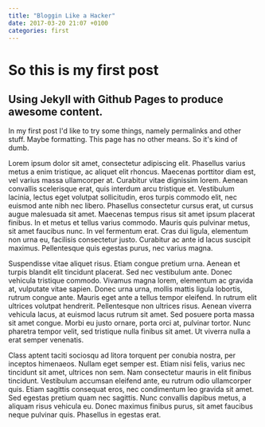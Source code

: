 ```yaml
---
title: "Bloggin Like a Hacker"
date: 2017-03-20 21:07 +0100
categories: first
---
```

# So this is my first post
## Using Jekyll with Github Pages to produce awesome content.

In my first post I'd like to try some things, namely permalinks and other stuff. Maybe formatting. This page has no other means. So it's kind of dumb.

Lorem ipsum dolor sit amet, consectetur adipiscing elit. Phasellus varius metus a enim tristique, ac aliquet elit rhoncus. Maecenas porttitor diam est, vel varius massa ullamcorper at. Curabitur vitae dignissim lorem. Aenean convallis scelerisque erat, quis interdum arcu tristique et. Vestibulum lacinia, lectus eget volutpat sollicitudin, eros turpis commodo elit, nec euismod ante nibh nec libero. Phasellus consectetur cursus erat, ut cursus augue malesuada sit amet. Maecenas tempus risus sit amet ipsum placerat finibus. In et metus et tellus varius commodo. Mauris quis pulvinar metus, sit amet faucibus nunc. In vel fermentum erat. Cras dui ligula, elementum non urna eu, facilisis consectetur justo. Curabitur ac ante id lacus suscipit maximus. Pellentesque quis egestas purus, nec varius magna.

Suspendisse vitae aliquet risus. Etiam congue pretium urna. Aenean et turpis blandit elit tincidunt placerat. Sed nec vestibulum ante. Donec vehicula tristique commodo. Vivamus magna lorem, elementum ac gravida at, vulputate vitae sapien. Donec urna urna, mollis mattis ligula lobortis, rutrum congue ante. Mauris eget ante a tellus tempor eleifend. In rutrum elit ultrices volutpat hendrerit. Pellentesque non ultrices risus. Aenean viverra vehicula lacus, at euismod lacus rutrum sit amet. Sed posuere porta massa sit amet congue. Morbi eu justo ornare, porta orci at, pulvinar tortor. Nunc pharetra tempor velit, sed tristique nulla finibus sit amet. Ut viverra nulla a erat semper venenatis.

Class aptent taciti sociosqu ad litora torquent per conubia nostra, per inceptos himenaeos. Nullam eget semper est. Etiam nisi felis, varius nec tincidunt sit amet, ultrices non sem. Nam consectetur mauris in elit finibus tincidunt. Vestibulum accumsan eleifend ante, eu rutrum odio ullamcorper quis. Etiam sagittis consequat eros, nec condimentum leo gravida sit amet. Sed egestas pretium quam nec sagittis. Nunc convallis dapibus metus, a aliquam risus vehicula eu. Donec maximus finibus purus, sit amet faucibus neque pulvinar quis. Phasellus in egestas erat. 